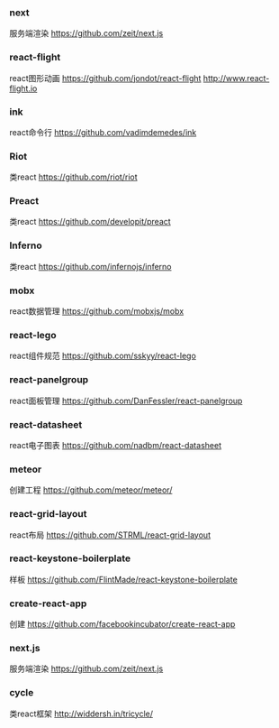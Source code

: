 ### next
服务端渲染
https://github.com/zeit/next.js

### react-flight
react图形动画
https://github.com/jondot/react-flight
http://www.react-flight.io

### ink
react命令行
https://github.com/vadimdemedes/ink

### Riot
类react
https://github.com/riot/riot

### Preact
类react
https://github.com/developit/preact

### Inferno
类react
https://github.com/infernojs/inferno

### mobx
react数据管理
https://github.com/mobxjs/mobx

### react-lego
react组件规范
https://github.com/sskyy/react-lego

### react-panelgroup
react面板管理
https://github.com/DanFessler/react-panelgroup

### react-datasheet
react电子图表
https://github.com/nadbm/react-datasheet

### meteor
创建工程
https://github.com/meteor/meteor/

### react-grid-layout
react布局
https://github.com/STRML/react-grid-layout

### react-keystone-boilerplate
样板
https://github.com/FlintMade/react-keystone-boilerplate

### create-react-app
创建
https://github.com/facebookincubator/create-react-app

### next.js
服务端渲染
https://github.com/zeit/next.js

### cycle
类react框架
http://widdersh.in/tricycle/